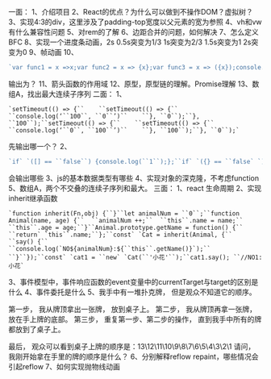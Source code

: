 一面：
 1、介绍项目
 2、React的优点？为什么可以做到不操作DOM？虚拟树？
 3、实现4:3的div，这里涉及了padding-top宽度以父元素的宽为参照
 4、vh和vw有什么兼容性问题
 5、对rem的了解
 6、边距合并的问题，如何解决
 7、怎么定义BFC
 8、实现一个进度条动画，2s 0.5s突变为1/3 1s突变为2/3 1.5s突变为1 2s突变为0
 9、帧动画
 10、 



```js
`var func1 = x =>x;var func2 = x => {x};var func3 = x => ({x});console.log(func1(``1``));console.log(func2(``1``));console.log(func3(``1``));`
```

  输出为？
 11、箭头函数的作用域
 12、原型，原型链的理解。Promise理解
 13、数组A，找出最大连续子序列
 二面：
 1、 



```
`setTimeout(() => {``    ``setTimeout(() => {``        ``console.log(‘``100``, ``0``’)``    ``}, ``0``);``}, ``100``);``setTimeout(() => {``    ``setTimeout(() => {``        ``console.log(‘``0``, ``100``’)``    ``}, ``100``);``}, ``0``);`
```

  先输出哪一个？
 2、 



```js
`if` `([] == ``false``) {console.log(``1``);};``if` `({} == ``false` `) {console.log(``2``);};``if` `([]) {console.log(``3``);};``if` `([``1``] == [``1``]) {console.log(``4``);}; ``if` `(``'1'` `== [``1``]) {console.log(``5``);};`
```

  会输出哪些
 3、js的基本数据类型有哪些
 4、实现对象的深克隆，不考虑function
 5、数组A，两个不交叠的连续子序列和最大。
 三面：
 1、react 生命周期
 2、实现inherit继承函数 



```
`function inherit(Fn,obj) {``}``let animalNum = ``0``;``function Animal(name, age) {``  ``animalNum ++;``  ``this``.name = name;``  ``this``.age = age;``}``Animal.prototype.getName = function() {``  ``return` `this``.name;``};``const` `Cat = inherit(Animal, {``  ``say() {``    ``console.log(`NO${animalNum}:${``this``.getName()}`);``  ``}``});``const` `cat1 = ``new` `Cat(``'小花'``);``cat1.say(); ``//NO1:小花`
```

  3、事件模型中，事件响应函数的event变量中的currentTarget与target的区别是什么
 4、事件委托是什么
 5、我手中有一堆扑克牌， 但是观众不知道它的顺序。 

  第一步， 我从牌顶拿出一张牌， 放到桌子上。
 第二步， 我从牌顶再拿一张牌， 放在手上牌的底部。
 第三步， 重复第一步、第二步的操作， 直到我手中所有的牌都放到了桌子上。 

  最后， 观众可以看到桌子上牌的顺序是：13\12\11\10\9\8\7\6\5\4\3\2\1
 请问， 我刚开始拿在手里的牌的顺序是什么？
 6、分别解释reflow repaint，哪些情况会引起reflow
 7、如何实现抛物线动画